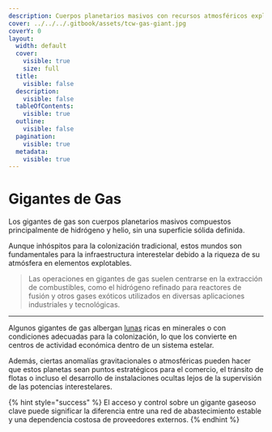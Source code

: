 ```yaml
---
description: Cuerpos planetarios masivos con recursos atmosféricos explotables.
cover: ../../../.gitbook/assets/tcw-gas-giant.jpg
coverY: 0
layout:
  width: default
  cover:
    visible: true
    size: full
  title:
    visible: false
  description:
    visible: false
  tableOfContents:
    visible: true
  outline:
    visible: false
  pagination:
    visible: true
  metadata:
    visible: true
---
```


# Gigantes de Gas

Los gigantes de gas son cuerpos planetarios masivos compuestos principalmente de hidrógeno y helio, sin una superficie sólida definida.

Aunque inhóspitos para la colonización tradicional, estos mundos son fundamentales para la infraestructura interestelar debido a la riqueza de su atmósfera en elementos explotables.

> Las operaciones en gigantes de gas suelen centrarse en la extracción de combustibles, como el hidrógeno refinado para reactores de fusión y otros gases exóticos utilizados en diversas aplicaciones industriales y tecnológicas.

***

Algunos gigantes de gas albergan [lunas](planets-moons/) ricas en minerales o con condiciones adecuadas para la colonización, lo que los convierte en centros de actividad económica dentro de un sistema estelar.

Además, ciertas anomalías gravitacionales o atmosféricas pueden hacer que estos planetas sean puntos estratégicos para el comercio, el tránsito de flotas o incluso el desarrollo de instalaciones ocultas lejos de la supervisión de las potencias interestelares.

{% hint style="success" %}
El acceso y control sobre un gigante gaseoso clave puede significar la diferencia entre una red de abastecimiento estable y una dependencia costosa de proveedores externos.
{% endhint %}
